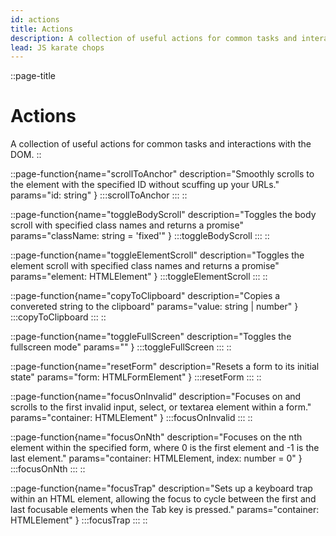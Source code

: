 ```yaml
---
id: actions
title: Actions
description: A collection of useful actions for common tasks and interactions with the DOM.
lead: JS karate chops
---
```

::page-title
# Actions
A collection of useful actions for common tasks and interactions with the DOM.
::

::page-function{name="scrollToAnchor" description="Smoothly scrolls to the element with the specified ID without scuffing up your URLs." params="id: string" }
:::scrollToAnchor
:::
::

::page-function{name="toggleBodyScroll" description="Toggles the body scroll with specified class names and returns a promise" params="className: string = 'fixed'" }
:::toggleBodyScroll
:::
::

::page-function{name="toggleElementScroll" description="Toggles the element scroll with specified class names and returns a promise" params="element: HTMLElement" }
:::toggleElementScroll
:::
::

::page-function{name="copyToClipboard" description="Copies a convereted string to the clipboard" params="value: string | number" }
:::copyToClipboard
:::
::

::page-function{name="toggleFullScreen" description="Toggles the fullscreen mode" params="" }
:::toggleFullScreen
:::
::

::page-function{name="resetForm" description="Resets a form to its initial state" params="form: HTMLFormElement" }
:::resetForm
:::
::

::page-function{name="focusOnInvalid" description="Focuses on and scrolls to the first invalid input, select, or textarea element within a form." params="container: HTMLElement" }
:::focusOnInvalid
:::
::

::page-function{name="focusOnNth" description="Focuses on the nth element within the specified form, where 0 is the first element and -1 is the last element." params="container: HTMLElement, index: number = 0" }
:::focusOnNth
:::
::

::page-function{name="focusTrap" description="Sets up a keyboard trap within an HTML element, allowing the focus to cycle between the first and last focusable elements when the Tab key is pressed." params="container: HTMLElement" }
:::focusTrap
:::
::

